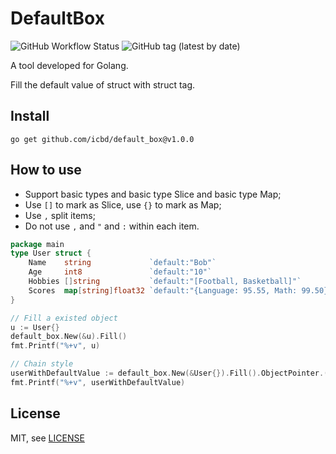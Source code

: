 # DefaultBox
![GitHub Workflow Status](https://img.shields.io/github/workflow/status/icbd/default_box/Test)
![GitHub tag (latest by date)](https://img.shields.io/github/v/tag/icbd/default_box)

A tool developed for Golang.

Fill the default value of struct with struct tag.

## Install

```shell script
go get github.com/icbd/default_box@v1.0.0
```
## How to use

* Support basic types and basic type Slice and basic type Map;
* Use `[]` to mark as Slice, use `{}` to mark as Map; 
* Use `,` split items;
* Do not use `,` and `"` and `:`  within each item.

```go
package main
type User struct {
	Name    string             `default:"Bob"`
	Age     int8               `default:"10"`
	Hobbies []string           `default:"[Football, Basketball]"`
	Scores  map[string]float32 `default:"{Language: 95.55, Math: 99.50}"`
}

// Fill a existed object
u := User{}
default_box.New(&u).Fill()
fmt.Printf("%+v", u)

// Chain style
userWithDefaultValue := default_box.New(&User{}).Fill().ObjectPointer.(*User)
fmt.Printf("%+v", userWithDefaultValue)
```

## License

MIT, see [LICENSE](LICENSE)